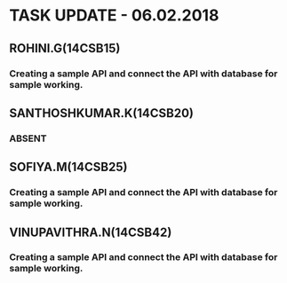 # TASK UPDATE - 06.02.2018
## ROHINI.G(14CSB15)
### Creating a sample API and connect the API with database for sample working.
## SANTHOSHKUMAR.K(14CSB20)
### ABSENT
## SOFIYA.M(14CSB25)
### Creating a sample API and connect the API with database for sample working.
## VINUPAVITHRA.N(14CSB42)
### Creating a sample API and connect the API with database for sample working. 
